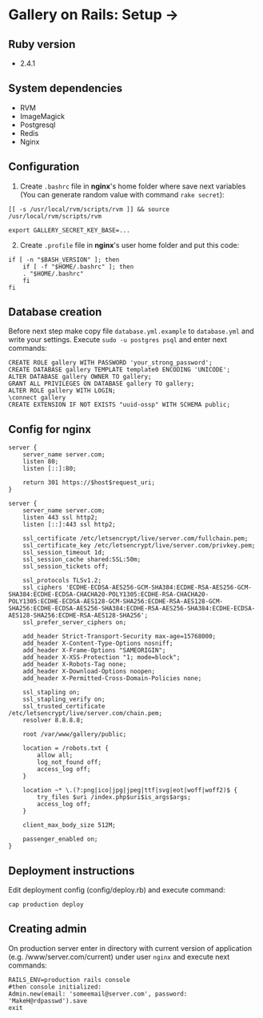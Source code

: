 # Gallery on Rails: Setup ->

## Ruby version
* 2.4.1

## System dependencies
* RVM
* ImageMagick
* Postgresql
* Redis
* Nginx

## Configuration
1. Create `.bashrc` file in **nginx**'s home folder where save next variables (You can generate random value with command `rake secret`):
```
[[ -s /usr/local/rvm/scripts/rvm ]] && source /usr/local/rvm/scripts/rvm

export GALLERY_SECRET_KEY_BASE=...
```

2. Create `.profile` file in **nginx**'s user home folder and put this code:
```
if [ -n "$BASH_VERSION" ]; then
    if [ -f "$HOME/.bashrc" ]; then
    . "$HOME/.bashrc"
    fi
fi
```

## Database creation
Before next step make copy file `database.yml.example` to `database.yml` and write your settings.
Execute `sudo -u postgres psql` and enter next commands:
```
CREATE ROLE gallery WITH PASSWORD 'your_strong_password';
CREATE DATABASE gallery TEMPLATE template0 ENCODING 'UNICODE';
ALTER DATABASE gallery OWNER TO gallery;
GRANT ALL PRIVILEGES ON DATABASE gallery TO gallery;
ALTER ROLE gallery WITH LOGIN;
\connect gallery
CREATE EXTENSION IF NOT EXISTS "uuid-ossp" WITH SCHEMA public;
```

## Config for nginx
```
server {
    server_name server.com;
    listen 80;
    listen [::]:80;

    return 301 https://$host$request_uri;
}

server {
    server_name server.com;
    listen 443 ssl http2;
    listen [::]:443 ssl http2;

    ssl_certificate /etc/letsencrypt/live/server.com/fullchain.pem;
    ssl_certificate_key /etc/letsencrypt/live/server.com/privkey.pem;
    ssl_session_timeout 1d;
    ssl_session_cache shared:SSL:50m;
    ssl_session_tickets off;

    ssl_protocols TLSv1.2;
    ssl_ciphers 'ECDHE-ECDSA-AES256-GCM-SHA384:ECDHE-RSA-AES256-GCM-SHA384:ECDHE-ECDSA-CHACHA20-POLY1305:ECDHE-RSA-CHACHA20-POLY1305:ECDHE-ECDSA-AES128-GCM-SHA256:ECDHE-RSA-AES128-GCM-SHA256:ECDHE-ECDSA-AES256-SHA384:ECDHE-RSA-AES256-SHA384:ECDHE-ECDSA-AES128-SHA256:ECDHE-RSA-AES128-SHA256';
    ssl_prefer_server_ciphers on;

    add_header Strict-Transport-Security max-age=15768000;
    add_header X-Content-Type-Options nosniff;
    add_header X-Frame-Options "SAMEORIGIN";
    add_header X-XSS-Protection "1; mode=block";
    add_header X-Robots-Tag none;
    add_header X-Download-Options noopen;
    add_header X-Permitted-Cross-Domain-Policies none;

    ssl_stapling on;
    ssl_stapling_verify on;
    ssl_trusted_certificate /etc/letsencrypt/live/server.com/chain.pem;
    resolver 8.8.8.8;

    root /var/www/gallery/public;

    location = /robots.txt {
        allow all;
        log_not_found off;
        access_log off;
    }

    location ~* \.(?:png|ico|jpg|jpeg|ttf|svg|eot|woff|woff2)$ {
        try_files $uri /index.php$uri$is_args$args;
        access_log off;
    }

    client_max_body_size 512M;

    passenger_enabled on;
}
```

## Deployment instructions
Edit deployment config (config/deploy.rb) and execute command:
```
cap production deploy
```

## Creating admin
On production server enter in directory with current version of application (e.g. /www/server.com/current) under user `nginx` and execute next commands:
```
RAILS_ENV=production rails console
#then console initialized:
Admin.new(email: 'someemail@server.com', password: 'MakeH@rdpasswd').save
exit
```
